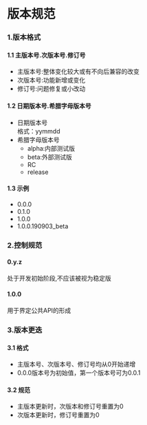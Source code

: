 # 版本规范

### 1.版本格式
#### 1.1 主版本号.次版本号.修订号  
- 主版本号:整体变化较大或有不向后兼容的改变  
- 次版本号:功能新增或变化   
- 修订号:问题修复或小改动

#### 1.2 日期版本号.希腊字母版本号
- 日期版本号  
格式：yymmdd
- 希腊字母版本号  
	- alpha:内部测试版      
	- beta:外部测试版  
	- RC  
	- release  

#### 1.3 示例
- 0.0.0   
- 0.1.0   
- 1.0.0
- 1.0.0.190903_beta


### 2.控制规范
#### 0.y.z
处于开发初始阶段,不应该被视为稳定版    

#### 1.0.0
用于界定公共API的形成


### 3.版本更迭
#### 3.1 格式  
- 主版本号、次版本号、修订号均从0开始递增
- 0.0.0版本号为初始值，第一个版本号可为0.0.1

#### 3.2 规范
- 主版本更新时，次版本和修订号重置为0
- 次版本更新时，修订号重置为0